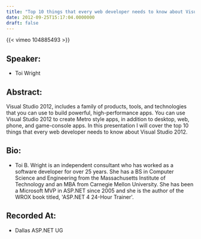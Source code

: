 ```yaml
---
title: "Top 10 things that every web developer needs to know about Visual Studio 2012"
date: 2012-09-25T15:17:04.0000000
draft: false
---
```


{{< vimeo 104885493 >}}

## Speaker:

 - Toi Wright

## Abstract:

<p>Visual Studio 2012, includes a family of products, tools, and technologies that you can use to build powerful, high-performance apps. You can use Visual Studio 2012 to create Metro style apps, in addition to desktop, web, phone, and game-console apps. In this presentation I will cover the top 10 things that every web developer needs to know about Visual Studio 2012.
</p>

## Bio:

 - <p>Toi B. Wright is an independent consultant who has worked as a software developer for over 25 years. She has a BS in Computer Science and Engineering from the Massachusetts Institute of Technology and an MBA from Carnegie Mellon University. She has been a Microsoft MVP in ASP.NET since 2005 and she is the author of the WROX book titled, 'ASP.NET 4 24-Hour Trainer'. </p>

## Recorded At:

 - Dallas ASP.NET UG


